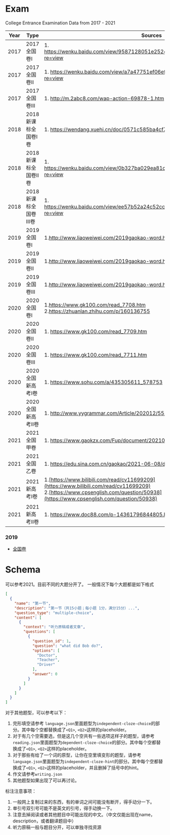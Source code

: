 # Exam

College Entrance Examination Data from 2017 - 2021

| Year | Type           | Sources                                                                                                                                                                             | Finished |
|------|----------------|-------------------------------------------------------------------------------------------------------------------------------------------------------------------------------------|----------|
| 2017 | 2017全国卷I       | 1. https://wenku.baidu.com/view/9587128051e2524de518964bcf84b9d528ea2ca5.html?re=view                                                                                               | [ ]      |
| 2017 | 2017全国卷II      | 1. https://wenku.baidu.com/view/a7a47751ef06eff9aef8941ea76e58fafab04599.html?re=view                                                                                               | [ ]      |
| 2017 | 2017全国卷III     | 1. http://m.2abc8.com/wap-action-69878-1.htm                                                                                                                                        | [ ]      |
| 2018 | 2018新课标全国卷I卷   | 1. https://wendang.xuehi.cn/doc/0571c585ba4cf7ec4afe04a1b0717fd5360cb2d5.html                                                                                                       | [ ]      |
| 2018 | 2018新课标全国卷II卷  | 1. https://wenku.baidu.com/view/0b327ba029ea81c758f5f61fb7360b4c2f3f2a7d.html?re=view                                                                                               | [ ]      |
| 2018 | 2018新课标全国卷III卷 | 1. https://wenku.baidu.com/view/ee57b52a24c52cc58bd63186bceb19e8b8f6ec3c.html?re=view                                                                                               | [ ]      |
| 2019 | 2019全国卷I       | 1.http://www.liaoweiwei.com/2019gaokao-word.html                                                                                                                                    | [ ]      |
| 2019 | 2019全国卷II      | 1.http://www.liaoweiwei.com/2019gaokao-word.html                                                                                                                                    | [ ]      |
| 2019 | 2019全国卷III     | 1.http://www.liaoweiwei.com/2019gaokao-word.html                                                                                                                                    | [ ]      |
| 2020 | 2020全国卷I       | 1.https://www.gk100.com/read_7708.htm <br/>2.https://zhuanlan.zhihu.com/p/160136755                                                                                                 | [ ]      |
| 2020 | 2020全国卷II      | 1. https://www.gk100.com/read_7709.htm                                                                                                                                              | [ ]      |
| 2020 | 2020全国卷III     | 1. https://www.gk100.com/read_7711.htm                                                                                                                                              | [ ]      |
| 2020 | 2020全国新高考I卷    | 1. https://www.sohu.com/a/435305611_578753                                                                                                                                          | [ ]      |
| 2020 | 2020全国新高考II卷   | 1. http://www.yygrammar.com/Article/202012/5533.html                                                                                                                                | [ ]      |
| 2021 | 2021全国甲卷       | 1. https://www.gaokzx.com/Fup/document/202108/08-16_181733-10105.pdf                                                                                                                | [ ]      |
| 2021 | 2021全国乙卷       | 1. https://edu.sina.com.cn/gaokao/2021-06-08/doc-ikqciyzi8491406.shtml                                                                                                              | [ ]      |
| 2021 | 2021新高考I卷      | 1.[https://www.bilibili.com/read/cv11699209](https://www.bilibili.com/read/cv11699209)<br/>2.[https://www.cpsenglish.com/question/50938](https://www.cpsenglish.com/question/50938) | [x]      |
| 2021 | 2021新高考II卷     | 1. https://www.doc88.com/p-14361796844805.html                                                                                                                                      | [ ]      |


### 2019
* [全国卷](http://www.liaoweiwei.com/2019gaokao-word.html)



# Schema
可以参考2021。目前不同的大题分开了。
一般情况下每个大题都是如下格式
```json
[
  {
    "name": "第一节",
    "description": "第一节（共15小题；每小题 1分，满分15分）...",
    "question_type": "multiple-choice",
    "content": [
      {
        "context": "听力原稿或者文章",
        "questions": [
          {
            "question_id": 1,
            "question": "what did Bob do?",
            "options": [
              "Doctor",
              "Teacher",
              "Driver"
            ],
            "answer": 0
          }
        ]
      }
    ]
  }
]
```
对于其他题型，可以参考以下：
1. 完形填空请参考 `language.json`里面题型为`independent-cloze-choice`的部分。其中每个空都替换成了`<Q1>`, `<Q2>`这样的placeholder。
2. 对于有几个空需要选，但是这几个空共有一些选项这样子的题型，请参考`reading.json`里面题型为`dependent-cloze-choice`的部分。其中每个空都替换成了`<Q1>`, `<Q2>`这样的placeholder。
3. 对于那些有给了一个词的原型，让你在空里填变形的题型，请参考`language.json`里面题型为`independent-cloze-hint`的部分。其中每个空都替换成了`<Q1>`, `<Q2>`这样的placeholder，并且删掉了括号中的hint。
4. 作文请参考`writing.json`
5. 其他题型如果出现了可以再讨论。

标注注意事项：
1. 一般网上复制过来的东西，有的单词之间可能没有断开，得手动分一下。
2. 单引号双引号可能不是英文的引号，得手动换一下。
3. 注意去掉阅读或者其他题目中可能出现的中文。（中文仅能出现在name，description，或者翻译题目中）
4. 听力原稿一般与题目分开，可以单独寻找资源

  
